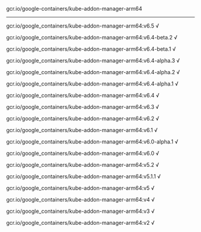 gcr.io/google-containers/kube-addon-manager-arm64 

----
gcr.io/google_containers/kube-addon-manager-arm64:v6.5 √

gcr.io/google_containers/kube-addon-manager-arm64:v6.4-beta.2 √

gcr.io/google_containers/kube-addon-manager-arm64:v6.4-beta.1 √

gcr.io/google_containers/kube-addon-manager-arm64:v6.4-alpha.3 √

gcr.io/google_containers/kube-addon-manager-arm64:v6.4-alpha.2 √

gcr.io/google_containers/kube-addon-manager-arm64:v6.4-alpha.1 √

gcr.io/google_containers/kube-addon-manager-arm64:v6.4 √

gcr.io/google_containers/kube-addon-manager-arm64:v6.3 √

gcr.io/google_containers/kube-addon-manager-arm64:v6.2 √

gcr.io/google_containers/kube-addon-manager-arm64:v6.1 √

gcr.io/google_containers/kube-addon-manager-arm64:v6.0-alpha.1 √

gcr.io/google_containers/kube-addon-manager-arm64:v6.0 √

gcr.io/google_containers/kube-addon-manager-arm64:v5.2 √

gcr.io/google_containers/kube-addon-manager-arm64:v5.1.1 √

gcr.io/google_containers/kube-addon-manager-arm64:v5 √

gcr.io/google_containers/kube-addon-manager-arm64:v4 √

gcr.io/google_containers/kube-addon-manager-arm64:v3 √

gcr.io/google_containers/kube-addon-manager-arm64:v2 √

